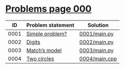 # [Problems page 000](https://www.e-olymp.com/en/problems?page=0)


| ID   | Problem statement                                        | Solution                       |
|------|----------------------------------------------------------|--------------------------------|
| 0001 | [Simple problem?](https://www.e-olymp.com/en/problems/1) | [0001/main.py](0001/main.py)   |
| 0002 | [Digits](https://www.e-olymp.com/en/problems/2)          | [0002/main.py](0002/main.py)   |
| 0003 | [Match’s model](https://www.e-olymp.com/en/problems/3)   | [0003/main.py](0003/main.py)   |
| 0004 | [Two circles](https://www.e-olymp.com/en/problems/4)     | [0004/main.cpp](0004/main.cpp) |

